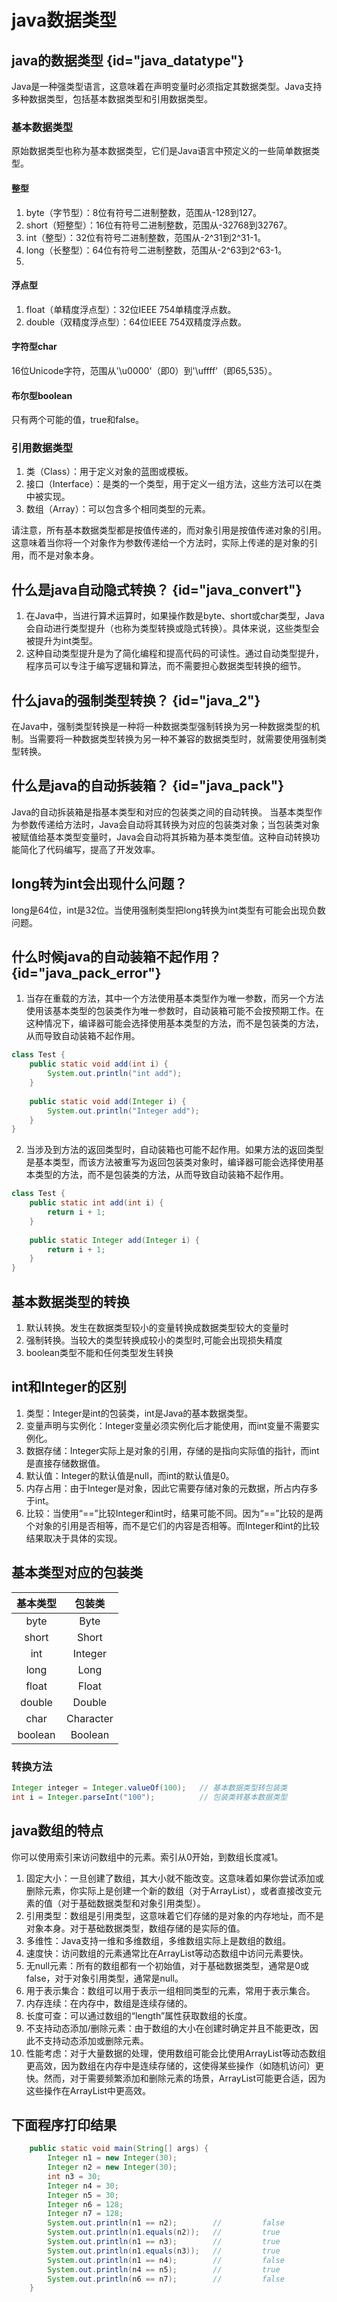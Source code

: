 # java数据类型

## java的数据类型 {id="java_datatype"}
Java是一种强类型语言，这意味着在声明变量时必须指定其数据类型。Java支持多种数据类型，包括基本数据类型和引用数据类型。

### 基本数据类型
原始数据类型也称为基本数据类型，它们是Java语言中预定义的一些简单数据类型。

#### 整型
1. byte（字节型）：8位有符号二进制整数，范围从-128到127。
2. short（短整型）：16位有符号二进制整数，范围从-32768到32767。
3. int（整型）：32位有符号二进制整数，范围从-2^31到2^31-1。
4. long（长整型）：64位有符号二进制整数，范围从-2^63到2^63-1。
5.
#### 浮点型
1. float（单精度浮点型）：32位IEEE 754单精度浮点数。
2. double（双精度浮点型）：64位IEEE 754双精度浮点数。

#### 字符型char
16位Unicode字符，范围从'\u0000'（即0）到'\uffff'（即65,535）。

#### 布尔型boolean
只有两个可能的值，true和false。

### 引用数据类型
1. 类（Class）：用于定义对象的蓝图或模板。
2. 接口（Interface）：是类的一个类型，用于定义一组方法，这些方法可以在类中被实现。
3. 数组（Array）：可以包含多个相同类型的元素。

请注意，所有基本数据类型都是按值传递的，而对象引用是按值传递对象的引用。这意味着当你将一个对象作为参数传递给一个方法时，实际上传递的是对象的引用，而不是对象本身。

## 什么是java自动隐式转换？ {id="java_convert"}
1. 在Java中，当进行算术运算时，如果操作数是byte、short或char类型，Java会自动进行类型提升（也称为类型转换或隐式转换）。具体来说，这些类型会被提升为int类型。
2. 这种自动类型提升是为了简化编程和提高代码的可读性。通过自动类型提升，程序员可以专注于编写逻辑和算法，而不需要担心数据类型转换的细节。

## 什么java的强制类型转换？ {id="java_2"}
在Java中，强制类型转换是一种将一种数据类型强制转换为另一种数据类型的机制。当需要将一种数据类型转换为另一种不兼容的数据类型时，就需要使用强制类型转换。

## 什么是java的自动拆装箱？ {id="java_pack"}
Java的自动拆装箱是指基本类型和对应的包装类之间的自动转换。
当基本类型作为参数传递给方法时，Java会自动将其转换为对应的包装类对象；当包装类对象被赋值给基本类型变量时，Java会自动将其拆箱为基本类型值。这种自动转换功能简化了代码编写，提高了开发效率。

## long转为int会出现什么问题？
long是64位，int是32位。当使用强制类型把long转换为int类型有可能会出现负数问题。

## 什么时候java的自动装箱不起作用？ {id="java_pack_error"}
1. 当存在重载的方法，其中一个方法使用基本类型作为唯一参数，而另一个方法使用该基本类型的包装类作为唯一参数时，自动装箱可能不会按预期工作。在这种情况下，编译器可能会选择使用基本类型的方法，而不是包装类的方法，从而导致自动装箱不起作用。
```Java
class Test {  
    public static void add(int i) {  
        System.out.println("int add");  
    }  
      
    public static void add(Integer i) {  
        System.out.println("Integer add");  
    }  
}
```
2. 当涉及到方法的返回类型时，自动装箱也可能不起作用。如果方法的返回类型是基本类型，而该方法被重写为返回包装类对象时，编译器可能会选择使用基本类型的方法，而不是包装类的方法，从而导致自动装箱不起作用。
```Java
class Test {  
    public static int add(int i) {  
        return i + 1;  
    }  
      
    public static Integer add(Integer i) {  
        return i + 1;  
    }  
}
```

## 基本数据类型的转换
1. 默认转换。发生在数据类型较小的变量转换成数据类型较大的变量时
2. 强制转换。当较大的类型转换成较小的类型时,可能会出现损失精度
3. boolean类型不能和任何类型发生转换

## int和Integer的区别
1. 类型：Integer是int的包装类，int是Java的基本数据类型。
2. 变量声明与实例化：Integer变量必须实例化后才能使用，而int变量不需要实例化。
3. 数据存储：Integer实际上是对象的引用，存储的是指向实际值的指针，而int是直接存储数据值。
4. 默认值：Integer的默认值是null，而int的默认值是0。
5. 内存占用：由于Integer是对象，因此它需要存储对象的元数据，所占内存多于int。
6. 比较：当使用“==”比较Integer和int时，结果可能不同。因为“==”比较的是两个对象的引用是否相等，而不是它们的内容是否相等。而Integer和int的比较结果取决于具体的实现。

## 基本类型对应的包装类

|  基本类型   |    包装类    |  
|:-------:|:---------:|  
|  byte   |   Byte    |  
|  short  |   Short   |  
|   int   |  Integer  |  
|  long   |   Long    |  
|  float  |   Float   |  
| double  |  Double   |  
|  char   | Character |  
| boolean |  Boolean  |

### 转换方法
```Java
Integer integer = Integer.valueOf(100);   // 基本数据类型转包装类
int i = Integer.parseInt("100");          // 包装类转基本数据类型
```

## java数组的特点
你可以使用索引来访问数组中的元素。索引从0开始，到数组长度减1。
1. 固定大小：一旦创建了数组，其大小就不能改变。这意味着如果你尝试添加或删除元素，你实际上是创建一个新的数组（对于ArrayList），或者直接改变元素的值（对于基础数据类型和对象引用类型）。
2. 引用类型：数组是引用类型，这意味着它们存储的是对象的内存地址，而不是对象本身。对于基础数据类型，数组存储的是实际的值。
3. 多维性：Java支持一维和多维数组，多维数组实际上是数组的数组。
4. 速度快：访问数组的元素通常比在ArrayList等动态数组中访问元素要快。
5. 无null元素：所有的数组都有一个初始值，对于基础数据类型，通常是0或false，对于对象引用类型，通常是null。
6. 用于表示集合：数组可以用于表示一组相同类型的元素，常用于表示集合。
7. 内存连续：在内存中，数组是连续存储的。
8. 长度可查：可以通过数组的“length”属性获取数组的长度。
9. 不支持动态添加/删除元素：由于数组的大小在创建时确定并且不能更改，因此不支持动态添加或删除元素。
10. 性能考虑：对于大量数据的处理，使用数组可能会比使用ArrayList等动态数组更高效，因为数组在内存中是连续存储的，这使得某些操作（如随机访问）更快。然而，对于需要频繁添加和删除元素的场景，ArrayList可能更合适，因为这些操作在ArrayList中更高效。

## 下面程序打印结果
```Java
    public static void main(String[] args) {
        Integer n1 = new Integer(30);
        Integer n2 = new Integer(30);
        int n3 = 30;
        Integer n4 = 30;
        Integer n5 = 30;
        Integer n6 = 128;
        Integer n7 = 128;
        System.out.println(n1 == n2);        //         false
        System.out.println(n1.equals(n2));   //         true
        System.out.println(n1 == n3);        //         true
        System.out.println(n1.equals(n3));   //         true
        System.out.println(n1 == n4);        //         false
        System.out.println(n4 == n5);        //         true
        System.out.println(n6 == n7);        //         false
    }

```
